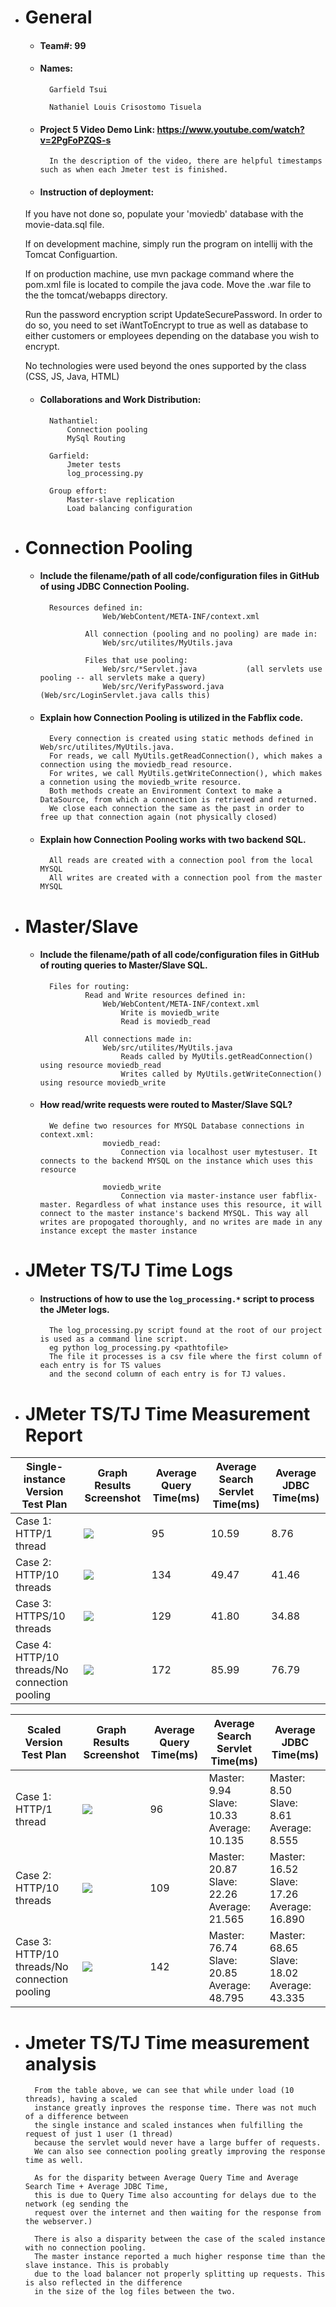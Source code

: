 - # General
    - #### Team#: 99
    
    - #### Names:
            Garfield Tsui
    
            Nathaniel Louis Crisostomo Tisuela
    
    - #### Project 5 Video Demo Link: https://www.youtube.com/watch?v=2PgFoPZQS-s
            
            In the description of the video, there are helpful timestamps such as when each Jmeter test is finished.

    - #### Instruction of deployment:
    If you have not done so, populate your 'moviedb' database with the movie-data.sql file.
    
    If on development machine, simply run the program on intellij with the Tomcat Configuartion.
    
    If on production machine, use mvn package command where the pom.xml file is located to compile the java code. Move the .war file to the the tomcat/webapps directory.
    
    Run the password encryption script UpdateSecurePassword. In order to do so, you need to set iWantToEncrypt to true as well as database to either customers or employees depending on the database you wish to encrypt.
    
    No technologies were used beyond the ones supported by the class (CSS, JS, Java, HTML)

    - #### Collaborations and Work Distribution:
            Nathantiel:
                Connection pooling
                MySql Routing
            
            Garfield:
                Jmeter tests
                log_processing.py
                
            Group effort:
                Master-slave replication
                Load balancing configuration


- # Connection Pooling
    - #### Include the filename/path of all code/configuration files in GitHub of using JDBC Connection Pooling.
            
            Resources defined in:
            			Web/WebContent/META-INF/context.xml
            
            		All connection (pooling and no pooling) are made in:
            			Web/src/utilites/MyUtils.java
            
            		Files that use pooling:
            			Web/src/*Servlet.java			(all servlets use pooling -- all servlets make a query)
            			Web/src/VerifyPassword.java		(Web/src/LoginServlet.java calls this)
            			
    - #### Explain how Connection Pooling is utilized in the Fabflix code.
            
            Every connection is created using static methods defined in Web/src/utilites/MyUtils.java. 
            For reads, we call MyUtils.getReadConnection(), which makes a connection using the moviedb_read resource.
            For writes, we call MyUtils.getWriteConnection(), which makes a connetion using the moviedb_write resource.
            Both methods create an Environment Context to make a DataSource, from which a connection is retrieved and returned.
            We close each connection the same as the past in order to free up that connection again (not physically closed) 
    - #### Explain how Connection Pooling works with two backend SQL.
    
            All reads are created with a connection pool from the local MYSQL
            All writes are created with a connection pool from the master MYSQL 
    

- # Master/Slave
    - #### Include the filename/path of all code/configuration files in GitHub of routing queries to Master/Slave SQL.
    
            Files for routing:
            		Read and Write resources defined in:
            			Web/WebContent/META-INF/context.xml
            				Write is moviedb_write
            				Read is moviedb_read
            
            		All connections made in:
            			Web/src/utilites/MyUtils.java
            				Reads called by MyUtils.getReadConnection() using resource moviedb_read
            				Writes called by MyUtils.getWriteConnection() using resource moviedb_write

    - #### How read/write requests were routed to Master/Slave SQL?
            We define two resources for MYSQL Database connections in context.xml:
            			moviedb_read:
            				Connection via localhost user mytestuser. It connects to the backend MYSQL on the instance which uses this resource
            
            			moviedb_write
            				Connection via master-instance user fabflix-master. Regardless of what instance uses this resource, it will connect to the master instance's backend MYSQL. This way all writes are propogated thoroughly, and no writes are made in any instance except the master instance

- # JMeter TS/TJ Time Logs
    - #### Instructions of how to use the `log_processing.*` script to process the JMeter logs.
    
            The log_processing.py script found at the root of our project is used as a command line script.
            eg python log_processing.py <pathtofile>
            The file it processes is a csv file where the first column of each entry is for TS values 
            and the second column of each entry is for TJ values.


- # JMeter TS/TJ Time Measurement Report

| **Single-instance Version Test Plan**          | **Graph Results Screenshot** | **Average Query Time(ms)** | **Average Search Servlet Time(ms)** | **Average JDBC Time(ms)** |
|------------------------------------------------|------------------------------|----------------------------|-------------------------------------|---------------------------|
| Case 1: HTTP/1 thread                          | ![](img/single-pooling-1thread.png)        | 95|10.59| 8.76|
| Case 2: HTTP/10 threads                        | ![](img/single-pooling-10threads-http.png) |134|49.47|41.46|
| Case 3: HTTPS/10 threads                       | ![](img/single-pooling-10threads-https.png)|129|41.80|34.88|
| Case 4: HTTP/10 threads/No connection pooling  | ![](img/single-noPool-10thread.png)        |172|85.99|76.79|

| **Scaled Version Test Plan**                   | **Graph Results Screenshot** | **Average Query Time(ms)** | **Average Search Servlet Time(ms)** | **Average JDBC Time(ms)** |
|------------------------------------------------|------------------------------|----------------------------|-------------------------------------|---------------------------|
| Case 1: HTTP/1 thread                          | ![](img/scaled-pooling-1thread.png) | 96|Master:  9.94 Slave: 10.33 Average: 10.135|Master:  8.50 Slave:  8.61 Average:  8.555|
| Case 2: HTTP/10 threads                        | ![](img/scaled-pooling-10thread.png)|109|Master: 20.87 Slave: 22.26 Average: 21.565|Master: 16.52 Slave: 17.26 Average: 16.890|
| Case 3: HTTP/10 threads/No connection pooling  | ![](img/scaled-noPool-10thread.png) |142|Master: 76.74 Slave: 20.85 Average: 48.795|Master: 68.65 Slave: 18.02 Average: 43.335|

- # Jmeter TS/TJ Time measurement analysis
        From the table above, we can see that while under load (10 threads), having a scaled 
        instance greatly inproves the response time. There was not much of a difference between
        the single instance and scaled instances when fulfilling the request of just 1 user (1 thread)
        because the servlet would never have a large buffer of requests.
        We can also see connection pooling greatly improving the response time as well.
        
        As for the disparity between Average Query Time and Average Search Time + Average JDBC Time,
        this is due to Query Time also accounting for delays due to the network (eg sending the
        request over the internet and then waiting for the response from the webserver.)
        
        There is also a disparity between the case of the scaled instance with no connection pooling.
        The master instance reported a much higher response time than the slave instance. This is probably
        due to the load balancer not properly splitting up requests. This is also reflected in the difference
        in the size of the log files between the two.


